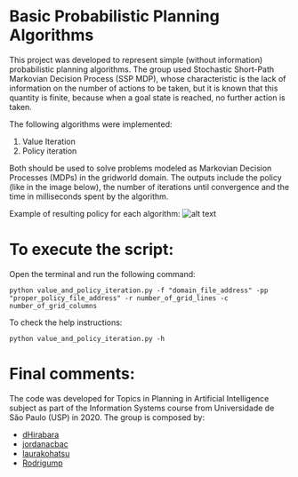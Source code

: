 # Basic Probabilistic Planning Algorithms

This project was developed to represent simple (without information) probabilistic planning algorithms. The group used Stochastic Short-Path Markovian Decision Process (SSP MDP), whose characteristic is the lack of information on the number of actions to be taken, but it is known that this quantity is finite, because when a goal state is reached, no further action is taken.

The following algorithms were implemented:

1. Value Iteration
2. Policy iteration

Both should be used to solve problems modeled as Markovian Decision Processes (MDPs) in the gridworld domain.
The outputs include the policy (like in the image below), the number of iterations until convergence and the time in milliseconds spent by the algorithm.

Example of resulting policy for each algorithm: 
![alt text](https://github.com/jordanacbac/planejamentoEmIA_ep2/blob/master/Results/FixedGoalInitialState_Navigation1.png "FixedGoalInitialState_Navigation1.png")


# To execute the script:
Open the terminal and run the following command:

```python value_and_policy_iteration.py -f "domain_file_address" -pp "proper_policy_file_address" -r number_of_grid_lines -c number_of_grid_columns```

To check the help instructions:

```python value_and_policy_iteration.py -h```


# Final comments:
The code was developed for Topics in Planning in Artificial Intelligence subject as part of the Information Systems course from Universidade de São Paulo (USP) in 2020. The group is composed by:
- [dHirabara](https://github.com/dHirabara)
- [jordanacbac](https://github.com/jordanacbac)
- [laurakohatsu](https://github.com/laurakohatsu)
- [Rodrigump](https://github.com/Rodrigump)
